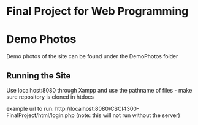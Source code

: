 # Final Project for Web Programming

# Demo Photos 

Demo photos of the site can be found under the DemoPhotos folder

## Running the Site

Use localhost:8080 through Xampp and use the pathname of files - make sure repository is cloned in htdocs

example url to run: http://localhost:8080/CSCI4300-FinalProject/html/login.php
(note: this will not run without the server) 
